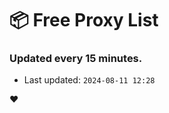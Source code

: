 # :package: Free Proxy List
### Updated every 15 minutes.

- Last updated: `2024-08-11 12:28`

:heart:
